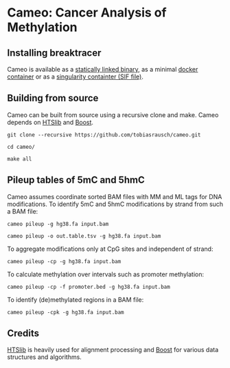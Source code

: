 # Cameo: Cancer Analysis of Methylation

## Installing breaktracer

Cameo is available as a [statically linked binary](https://github.com/tobiasrausch/cameo/releases/), as a minimal [docker container](https://hub.docker.com/r/trausch/cameo/) or as a [singularity containter (SIF file)](https://github.com/tobiasrausch/cameo/releases/).

## Building from source

Cameo can be built from source using a recursive clone and make. Cameo depends on [HTSlib](https://github.com/samtools/htslib) and [Boost](https://www.boost.org/).

`git clone --recursive https://github.com/tobiasrausch/cameo.git`

`cd cameo/`

`make all`

## Pileup tables of 5mC and 5hmC

Cameo assumes coordinate sorted BAM files with MM and ML tags for DNA modifications. To identify 5mC and 5hmC modifications by strand from such a BAM file:

`cameo pileup -g hg38.fa input.bam`

`cameo pileup -o out.table.tsv -g hg38.fa input.bam`

To aggregate modifications only at CpG sites and independent of strand:

`cameo pileup -cp -g hg38.fa input.bam`

To calculate methylation over intervals such as promoter methylation:

`cameo pileup -cp -f promoter.bed -g hg38.fa input.bam`

To identify (de)methylated regions in a BAM file:

`cameo pileup -cpk -g hg38.fa input.bam`

## Credits

[HTSlib](https://github.com/samtools/htslib) is heavily used for alignment processing and [Boost](https://www.boost.org/) for various data structures and algorithms.

